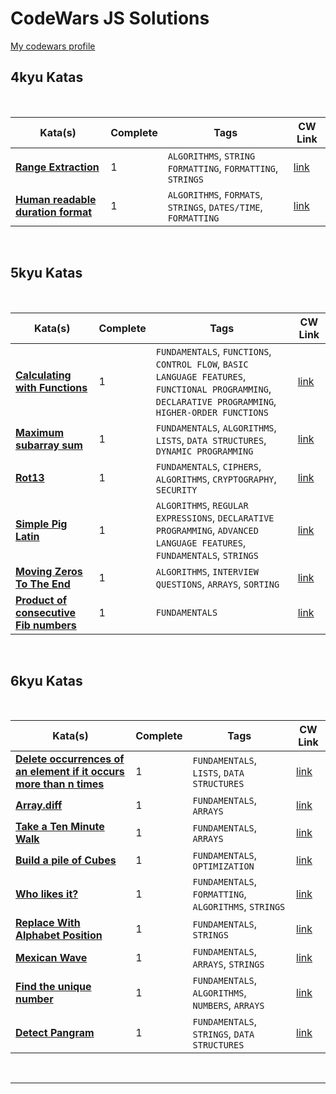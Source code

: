 # CodeWars JS Solutions

[My codewars profile](https://www.codewars.com/users/slhr174)


## 4kyu Katas

<br>

| Kata(s) | Complete | Tags | CW Link |
|--|--|--|--|
| [**Range Extraction**](4kyu/Range_Extraction.md)  | 1 | `ALGORITHMS`, `STRING FORMATTING`, `FORMATTING`, `STRINGS` | [link](https://www.codewars.com/kata/51ba717bb08c1cd60f00002f) |
| [**Human readable duration format**](4kyu/Human_readable_duration_format.md)  | 1 | `ALGORITHMS`, `FORMATS`, `STRINGS`, `DATES/TIME`, `FORMATTING` | [link](https://www.codewars.com/kata/52742f58faf5485cae000b9a) |


<br>

## 5kyu Katas

<br>

| Kata(s) | Complete | Tags | CW Link |
|--|--|--|--|
| [**Calculating with Functions**](5kyu/Calculating_with_Functions.md)  | 1 | `FUNDAMENTALS`, `FUNCTIONS`, `CONTROL FLOW`, `BASIC LANGUAGE FEATURES`, `FUNCTIONAL PROGRAMMING`, `DECLARATIVE PROGRAMMING`, `HIGHER-ORDER FUNCTIONS` | [link](https://www.codewars.com/kata/525f3eda17c7cd9f9e000b39) |
| [**Maximum subarray sum**](5kyu/Maximum_subarray_sum.md)  | 1 | `FUNDAMENTALS`, `ALGORITHMS`, `LISTS`, `DATA STRUCTURES`, `DYNAMIC PROGRAMMING` | [link](https://www.codewars.com/kata/54521e9ec8e60bc4de000d6c) |
| [**Rot13**](5kyu/Rot13.md)  | 1 | `FUNDAMENTALS`, `CIPHERS`, `ALGORITHMS`, `CRYPTOGRAPHY`, `SECURITY` | [link](https://www.codewars.com/kata/530e15517bc88ac656000716) |
| [**Simple Pig Latin**](5kyu/Simple_Pig_Latin.md)  | 1 | `ALGORITHMS`, `REGULAR EXPRESSIONS`, `DECLARATIVE PROGRAMMING`, `ADVANCED LANGUAGE FEATURES`, `FUNDAMENTALS`, `STRINGS` | [link](https://www.codewars.com/kata/520b9d2ad5c005041100000f) |
| [**Moving Zeros To The End**](5kyu/Moving_Zeros_To_The_End.md)  | 1 | `ALGORITHMS`, `INTERVIEW QUESTIONS`, `ARRAYS`, `SORTING` | [link](https://www.codewars.com/kata/52597aa56021e91c93000cb0) |
| [**Product of consecutive Fib numbers**](5kyu/Product_of_consecutive_Fib_numbers.md)  | 1 | `FUNDAMENTALS` | [link](https://www.codewars.com/kata/5541f58a944b85ce6d00006a) |

<br>

## 6kyu Katas

<br>

| Kata(s) | Complete | Tags | CW Link |
|--|--|--|--|
| [**Delete occurrences of an element if it occurs more than n times**](6kyu/Delete_occurrences_of_an_element_if_it_occurs_more_than_n_times.md)  | 1 | `FUNDAMENTALS`, `LISTS`, `DATA STRUCTURES` | [link](https://www.codewars.com/kata/554ca54ffa7d91b236000023) |
| [**Array.diff**](6kyu/Array.diff.md)  | 1 | `FUNDAMENTALS`, `ARRAYS` | [link](https://www.codewars.com/kata/523f5d21c841566fde000009) |
| [**Take a Ten Minute Walk**](6kyu/Take_a_Ten_Minute_Walk.md)  | 1 | `FUNDAMENTALS`, `ARRAYS` | [link](https://www.codewars.com/kata/54da539698b8a2ad76000228) |
| [**Build a pile of Cubes**](6kyu/Build_a_pile_of_Cubes.md)  | 1 | `FUNDAMENTALS`, `OPTIMIZATION` | [link](https://www.codewars.com/kata/5592e3bd57b64d00f3000047) |
| [**Who likes it?**](6kyu/Who_likes_it.md)  | 1 | `FUNDAMENTALS`, `FORMATTING`, `ALGORITHMS`, `STRINGS` | [link](https://www.codewars.com/kata/5266876b8f4bf2da9b000362) |
| [**Replace With Alphabet Position**](6kyu/Replace_With_Alphabet_Position.md)  | 1 | `FUNDAMENTALS`, `STRINGS` | [link](https://www.codewars.com/kata/546f922b54af40e1e90001da) |
| [**Mexican Wave**](6kyu/Mexican_Wave.md)  | 1 | `FUNDAMENTALS`, `ARRAYS`, `STRINGS` | [link](https://www.codewars.com/kata/58f5c63f1e26ecda7e000029) |
| [**Find the unique number**](6kyu/Find_the_unique_number.md)  | 1 | `FUNDAMENTALS`, `ALGORITHMS`, `NUMBERS`, `ARRAYS` | [link](https://www.codewars.com/kata/585d7d5adb20cf33cb000235) |
| [**Detect Pangram**](6kyu/Detect_Pangram.md)  | 1 | `FUNDAMENTALS`, `STRINGS`, `DATA STRUCTURES` | [link](https://www.codewars.com/kata/545cedaa9943f7fe7b000048) |

<br>

---

